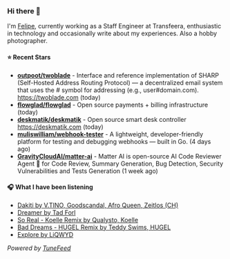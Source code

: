 ### Hi there 👋

I'm [Felipe](https://felipevm.com), currently working as a Staff Engineer at Transfeera, enthusiastic in technology and occasionally write about my experiences. Also a hobby photographer.

#### ⭐ Recent Stars
- **[outpoot/twoblade](https://github.com/outpoot/twoblade)** - Interface and reference implementation of SHARP (Self-Hosted Address Routing Protocol) — a decentralized email system that uses the # symbol for addressing (e.g., user#domain.com). https://twoblade.com (today)
- **[flowglad/flowglad](https://github.com/flowglad/flowglad)** - Open source payments &#43; billing infrastructure (today)
- **[deskmatik/deskmatik](https://github.com/deskmatik/deskmatik)** - Open source smart desk controller https://deskmatik.com (today)
- **[muliswilliam/webhook-tester](https://github.com/muliswilliam/webhook-tester)** - A lightweight, developer-friendly platform for testing and debugging webhooks — built in Go. (4 days ago)
- **[GravityCloudAI/matter-ai](https://github.com/GravityCloudAI/matter-ai)** - Matter AI is open-source AI Code Reviewer Agent 🤖 for Code Review, Summary Generation, Bug Detection, Security Vulnerabilities and Tests Generation (1 week ago)

#### 🎧 What I have been listening
- [Dakiti by V.TINO, Goodscandal, Afro Queen, Zeitlos (CH)](https://open.spotify.com/track/3G8H5MU1xXOERFQ4mYiRh9)
- [Dreamer by Tad Forl](https://open.spotify.com/track/3wKdreSUGvV9cEZiwlOOeU)
- [So Real - Koelle Remix by Qualysto, Koelle](https://open.spotify.com/track/3wZ9UhawIJ04Ncq9E1MfXk)
- [Bad Dreams - HUGEL Remix by Teddy Swims, HUGEL](https://open.spotify.com/track/2s2NJlQfNF77nQcQvb4sBk)
- [Explore by LiQWYD](https://open.spotify.com/track/7FIvBV2VeqSYgZih5v2Tzo)

_Powered by [TuneFeed](https://tunefeed.app?ref=github.com)_
